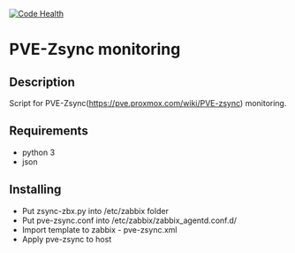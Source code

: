 [![Code Health](https://landscape.io/github/firaxis/pve-zsync-monitoring/master/landscape.svg?style=flat)](https://landscape.io/github/firaxis/pve-zsync-monitoring/master)

# PVE-Zsync monitoring

## Description

Script for PVE-Zsync(https://pve.proxmox.com/wiki/PVE-zsync) monitoring.

## Requirements

- python 3
- json

## Installing
- Put zsync-zbx.py into /etc/zabbix folder
- Put pve-zsync.conf into /etc/zabbix/zabbix_agentd.conf.d/
- Import template to zabbix - pve-zsync.xml
- Apply pve-zsync to host
